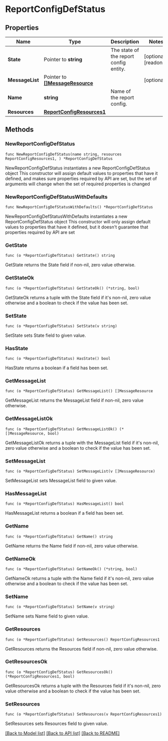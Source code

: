# ReportConfigDefStatus

## Properties

Name | Type | Description | Notes
------------ | ------------- | ------------- | -------------
**State** | Pointer to **string** | The state of the report config entity. | [optional] [readonly] 
**MessageList** | Pointer to [**[]MessageResource**](MessageResource.md) |  | [optional] 
**Name** | **string** | Name of the report config. | 
**Resources** | [**ReportConfigResources1**](ReportConfigResources1.md) |  | 

## Methods

### NewReportConfigDefStatus

`func NewReportConfigDefStatus(name string, resources ReportConfigResources1, ) *ReportConfigDefStatus`

NewReportConfigDefStatus instantiates a new ReportConfigDefStatus object
This constructor will assign default values to properties that have it defined,
and makes sure properties required by API are set, but the set of arguments
will change when the set of required properties is changed

### NewReportConfigDefStatusWithDefaults

`func NewReportConfigDefStatusWithDefaults() *ReportConfigDefStatus`

NewReportConfigDefStatusWithDefaults instantiates a new ReportConfigDefStatus object
This constructor will only assign default values to properties that have it defined,
but it doesn't guarantee that properties required by API are set

### GetState

`func (o *ReportConfigDefStatus) GetState() string`

GetState returns the State field if non-nil, zero value otherwise.

### GetStateOk

`func (o *ReportConfigDefStatus) GetStateOk() (*string, bool)`

GetStateOk returns a tuple with the State field if it's non-nil, zero value otherwise
and a boolean to check if the value has been set.

### SetState

`func (o *ReportConfigDefStatus) SetState(v string)`

SetState sets State field to given value.

### HasState

`func (o *ReportConfigDefStatus) HasState() bool`

HasState returns a boolean if a field has been set.

### GetMessageList

`func (o *ReportConfigDefStatus) GetMessageList() []MessageResource`

GetMessageList returns the MessageList field if non-nil, zero value otherwise.

### GetMessageListOk

`func (o *ReportConfigDefStatus) GetMessageListOk() (*[]MessageResource, bool)`

GetMessageListOk returns a tuple with the MessageList field if it's non-nil, zero value otherwise
and a boolean to check if the value has been set.

### SetMessageList

`func (o *ReportConfigDefStatus) SetMessageList(v []MessageResource)`

SetMessageList sets MessageList field to given value.

### HasMessageList

`func (o *ReportConfigDefStatus) HasMessageList() bool`

HasMessageList returns a boolean if a field has been set.

### GetName

`func (o *ReportConfigDefStatus) GetName() string`

GetName returns the Name field if non-nil, zero value otherwise.

### GetNameOk

`func (o *ReportConfigDefStatus) GetNameOk() (*string, bool)`

GetNameOk returns a tuple with the Name field if it's non-nil, zero value otherwise
and a boolean to check if the value has been set.

### SetName

`func (o *ReportConfigDefStatus) SetName(v string)`

SetName sets Name field to given value.


### GetResources

`func (o *ReportConfigDefStatus) GetResources() ReportConfigResources1`

GetResources returns the Resources field if non-nil, zero value otherwise.

### GetResourcesOk

`func (o *ReportConfigDefStatus) GetResourcesOk() (*ReportConfigResources1, bool)`

GetResourcesOk returns a tuple with the Resources field if it's non-nil, zero value otherwise
and a boolean to check if the value has been set.

### SetResources

`func (o *ReportConfigDefStatus) SetResources(v ReportConfigResources1)`

SetResources sets Resources field to given value.



[[Back to Model list]](../README.md#documentation-for-models) [[Back to API list]](../README.md#documentation-for-api-endpoints) [[Back to README]](../README.md)


